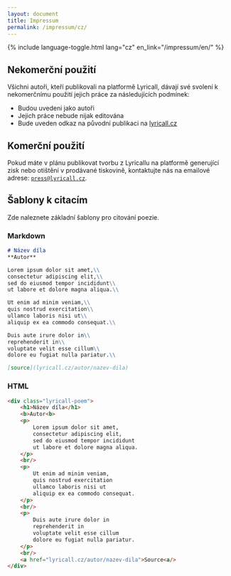 ```yaml
---
layout: document
title: Impressum
permalink: /impressum/cz/
---
```


{% include language-toggle.html lang="cz" en_link="/impressum/en/" %}

## Nekomerční použití
Všichni autoři, kteří publikovali na platformě Lyricall, dávají své svolení k 
nekomerčnímu použití jejich práce za následujících podmínek:

- Budou uvedeni jako autoři
- Jejich práce nebude nijak editována
- Bude uveden odkaz na původní publikaci na [lyricall.cz](lyricall.cz)

## Komerční použití
Pokud máte v plánu publikovat tvorbu z Lyricallu na platformě generující zisk nebo
otištění v prodávané tiskovině, kontaktujte nás na emailové adrese:
[`press@lyricall.cz`](mailto:press@lyricall.cz).

## Šablony k citacím
Zde naleznete základní šablony pro citování poezie.

### Markdown
```markdown
# Název díla
**Autor**

Lorem ipsum dolor sit amet,\\
consectetur adipiscing elit,\\
sed do eiusmod tempor incididunt\\
ut labore et dolore magna aliqua.\\

Ut enim ad minim veniam,\\
quis nostrud exercitation\\
ullamco laboris nisi ut\\
aliquip ex ea commodo consequat.\\

Duis aute irure dolor in\\
reprehenderit in\\
voluptate velit esse cillum\\
dolore eu fugiat nulla pariatur.\\

[source](lyricall.cz/autor/nazev-dila)
```

### HTML
```html
<div class="lyricall-poem">
	<h1>Název díla</h1>
	<b>Autor<b>
	<p>
		Lorem ipsum dolor sit amet,
		consectetur adipiscing elit,
		sed do eiusmod tempor incididunt
		ut labore et dolore magna aliqua.
	</p>
	<br/>
	<p>
		Ut enim ad minim veniam,
		quis nostrud exercitation
		ullamco laboris nisi ut
		aliquip ex ea commodo consequat.
	</p>
	<br/>
	<p>
		Duis aute irure dolor in
		reprehenderit in
		voluptate velit esse cillum
		dolore eu fugiat nulla pariatur.
	</p>
	<br/>
	<a href="lyricall.cz/autor/nazev-dila">Source<a/>
</div>
```

